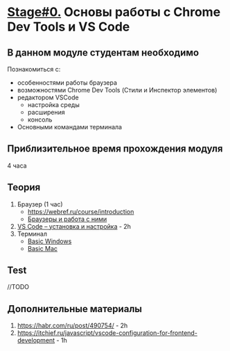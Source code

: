 # [Stage#0.](../../) Основы работы с Chrome Dev Tools и VS Code
## В данном модуле студентам необходимо
Познакомиться с:
- особенностями работы браузера
- возможностями Chrome Dev Tools (Стили и Инспектор элементов)
- редактором VSCode
    - настройка среды
    - расширения
    - консоль
- Основными командами терминала

## Приблизительное время прохождения модуля
4 часа

## Теория
1. Браузер (1 час) 
    - https://webref.ru/course/introduction
    - [Браузеры и работа с ними](https://www.youtube.com/watch?v=nd2VYxOsOwY)
2. [VS Code – установка и настройка](https://www.youtube.com/watch?v=nd2VYxOsOwY) - 2h
3. Терминал
     - [Basic Windows](https://www.digitalcitizen.life/command-prompt-how-use-basic-commands)
     - [Basic Mac](https://www.imore.com/how-use-terminal-mac-when-you-have-no-idea-where-start)

## Test
//TODO

## Дополнительные материалы
1. https://habr.com/ru/post/490754/ - 2h
2. https://itchief.ru/javascript/vscode-configuration-for-frontend-development - 1h
